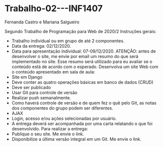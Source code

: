 # Trabalho-02---INF1407
Fernanda Castro e Mariana Salgueiro

Segundo Trabalho de Programação para Web de 2020/2
Instruções gerais:
- Trabalho individual ou em grupo de até 2 componentes.
- Data da entrega: 02/12/2020.
- Data para apresentação individual: 07-09/12/2020.
ATENÇÃO: antes de desenvolver o site, me envie por email um resumo do que será implementado no site. Esse resumo será utilizado para eu avaliar se o conteúdo está de acordo com o esperado.
Desenvolva um site Web com o conteúdo apresentado em sala de aula:
- Site em Django
- Deve conter as quatro operações básicas em banco de dados (CRUD)
- Deve ser publicado
- Usar Git para controle de versão
- Realizar push semanalmente.
- Como haverá controle de versão e de quem fez o quê pelo Git, as notas dos componentes do grupo
podem ser diferentes.
- AJAX
- Login, acesso e/ou ações selecionadas por usuário.
- A entrega deverá ser acompanhada por uma carta relatando o que foi desenvolvido.
Para realizar a entrega:
- Publique o seu site. Me envie o link.
- Disponibilize a última versão integral em um Git. Me envie o link.